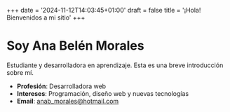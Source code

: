 +++
date = '2024-11-12T14:03:45+01:00'
draft = false
title = '¡Hola! Bienvenidos a mi sitio'
+++
# Soy Ana Belén Morales

Estudiante y desarrolladora en aprendizaje. Esta es una breve introducción sobre mí.

- **Profesión**: Desarrolladora web
- **Intereses**: Programación, diseño web y nuevas tecnologías
- **Email**: anab_morales@hotmail.com
